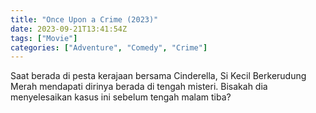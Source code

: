 ```yaml
---
title: "Once Upon a Crime (2023)"
date: 2023-09-21T13:41:54Z
tags: ["Movie"]
categories: ["Adventure", "Comedy", "Crime"]
---
```


Saat berada di pesta kerajaan bersama Cinderella, Si Kecil Berkerudung Merah mendapati dirinya berada di tengah misteri. Bisakah dia menyelesaikan kasus ini sebelum tengah malam tiba?

<mux-player stream-type="on-demand"
  src="https://kp3d-my.sharepoint.com/personal/ryoo_kp3d_onmicrosoft_com/_layouts/15/download.aspx?share=ESTBBibODGVLhmXoGbyWJ_8BsPkus1V319isnlPQu7QmiA" metadata-video-title="Once Upon a Crime (2023)" prefer-playback="mse" controls>
  </mux-player>
  
  
  <script src="https://cdn.jsdelivr.net/npm/@mux/mux-player"></script>
  
 <script id="SbgW02NsqEgskm4sf33vn6LAPfU7icEoBOJdKBvNYhfY" type="application/ld+json">
 {
  "@context": "https://schema.org/",
  "@type": "VideoObject",
  "name": "Once Upon a Crime (2023)",
  "contentUrl": "https://stream.mux.com/SbgW02NsqEgskm4sf33vn6LAPfU7icEoBOJdKBvNYhfY.m3u8",
  "thumbnailUrl": "https://www.themoviedb.org/t/p/original/jpDyo4FT7xCPs9Enx0B6dIeP85e.jpg?width=314&fit_mode=preserve&time=25",
  "uploadDate": "2023-09-21T13:41:54Z",
}

</script>